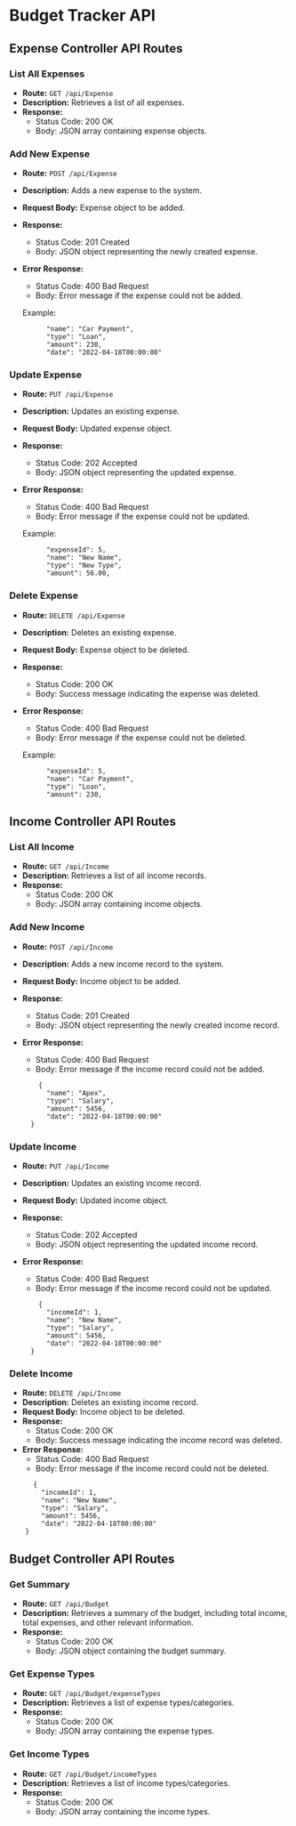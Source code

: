 # Budget Tracker API

## Expense Controller API Routes

### List All Expenses

- **Route:** `GET /api/Expense`
- **Description:** Retrieves a list of all expenses.
- **Response:** 
  - Status Code: 200 OK
  - Body: JSON array containing expense objects.

### Add New Expense

- **Route:** `POST /api/Expense`
- **Description:** Adds a new expense to the system.
- **Request Body:** Expense object to be added.
- **Response:** 
  - Status Code: 201 Created
  - Body: JSON object representing the newly created expense.
- **Error Response:**
  - Status Code: 400 Bad Request
  - Body: Error message if the expense could not be added.

  Example:
  ```
        "name": "Car Payment",
        "type": "Loan",
        "amount": 230,
        "date": "2022-04-18T00:00:00"
  ```

### Update Expense

- **Route:** `PUT /api/Expense`
- **Description:** Updates an existing expense.
- **Request Body:** Updated expense object.
- **Response:** 
  - Status Code: 202 Accepted
  - Body: JSON object representing the updated expense.
- **Error Response:**
  - Status Code: 400 Bad Request
  - Body: Error message if the expense could not be updated.

  
  Example:
  ```
        "expenseId": 5,
        "name": "New Name",
        "type": "New Type",
        "amount": 56.00,
  ```

### Delete Expense

- **Route:** `DELETE /api/Expense`
- **Description:** Deletes an existing expense.
- **Request Body:** Expense object to be deleted.
- **Response:** 
  - Status Code: 200 OK
  - Body: Success message indicating the expense was deleted.
- **Error Response:**
  - Status Code: 400 Bad Request
  - Body: Error message if the expense could not be deleted.

  Example:
  ```
        "expenseId": 5,
        "name": "Car Payment",
        "type": "Loan",
        "amount": 230,
  ```

## Income Controller API Routes

### List All Income

- **Route:** `GET /api/Income`
- **Description:** Retrieves a list of all income records.
- **Response:** 
  - Status Code: 200 OK
  - Body: JSON array containing income objects.

### Add New Income

- **Route:** `POST /api/Income`
- **Description:** Adds a new income record to the system.
- **Request Body:** Income object to be added.
- **Response:** 
  - Status Code: 201 Created
  - Body: JSON object representing the newly created income record.
- **Error Response:**
  - Status Code: 400 Bad Request
  - Body: Error message if the income record could not be added.

  ```
      {
        "name": "Apex",
        "type": "Salary",
        "amount": 5456,
        "date": "2022-04-18T00:00:00"
    }
  ```

### Update Income

- **Route:** `PUT /api/Income`
- **Description:** Updates an existing income record.
- **Request Body:** Updated income object.
- **Response:** 
  - Status Code: 202 Accepted
  - Body: JSON object representing the updated income record.
- **Error Response:**
  - Status Code: 400 Bad Request
  - Body: Error message if the income record could not be updated.

  ```
      {
        "incomeId": 1,
        "name": "New Name",
        "type": "Salary",
        "amount": 5456,
        "date": "2022-04-18T00:00:00"
    }

  ```

### Delete Income

- **Route:** `DELETE /api/Income`
- **Description:** Deletes an existing income record.
- **Request Body:** Income object to be deleted.
- **Response:** 
  - Status Code: 200 OK
  - Body: Success message indicating the income record was deleted.
- **Error Response:**
  - Status Code: 400 Bad Request
  - Body: Error message if the income record could not be deleted.


```
      {
        "incomeId": 1,
        "name": "New Name",
        "type": "Salary",
        "amount": 5456,
        "date": "2022-04-18T00:00:00"
    }
```

## Budget Controller API Routes

### Get Summary

- **Route:** `GET /api/Budget`
- **Description:** Retrieves a summary of the budget, including total income, total expenses, and other relevant information.
- **Response:** 
  - Status Code: 200 OK
  - Body: JSON object containing the budget summary.

### Get Expense Types

- **Route:** `GET /api/Budget/expenseTypes`
- **Description:** Retrieves a list of expense types/categories.
- **Response:** 
  - Status Code: 200 OK
  - Body: JSON array containing the expense types.

### Get Income Types

- **Route:** `GET /api/Budget/incomeTypes`
- **Description:** Retrieves a list of income types/categories.
- **Response:** 
  - Status Code: 200 OK
  - Body: JSON array containing the income types.
